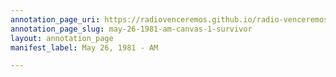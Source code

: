 ```yaml
---
annotation_page_uri: https://radiovenceremos.github.io/radio-venceremos-english-1/annotations/may-26-1981-am-canvas-1-survivor.json
annotation_page_slug: may-26-1981-am-canvas-1-survivor
layout: annotation_page
manifest_label: May 26, 1981 - AM

---
```


